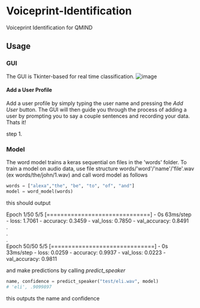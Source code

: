 # Voiceprint-Identification
Voiceprint Identification for QMIND

## Usage

### GUI
The GUI is Tkinter-based for real time classification. 
![image](https://user-images.githubusercontent.com/65412039/111880975-be84e180-8984-11eb-8b48-c8d314fd8c11.png)
#### Add a User Profile
Add a user profile by simply typing the user name and pressing the *Add User* button. The GUI will then guide you through the process of adding a user by prompting you to say a couple sentences and recording your data. Thats it! 

step 1.


### Model

The word model trains a keras sequential on files in the 'words' folder. To train a model on audio data, use file structure words/'word'/'name'/'file'.wav (ex words/the/john/1.wav) and call word model as follows
```python
words = ["alexa","the", "be", "to", "of", "and"]
model = word_model(words)
```
this should output

Epoch 1/50
5/5 [==============================] - 0s 63ms/step - loss: 1.7061 - accuracy: 0.3459 - val_loss: 0.7850 - val_accuracy: 0.8491  
.  
.  
.  
Epoch 50/50
5/5 [==============================] - 0s 33ms/step - loss: 0.0259 - accuracy: 0.9937 - val_loss: 0.0223 - val_accuracy: 0.9811  
  
and make predictions by calling *predict_speaker*
```python
name, confidence = predict_speaker("test/eli.wav", model)
# 'eli', .9099897
```
this outputs the name and confidence

